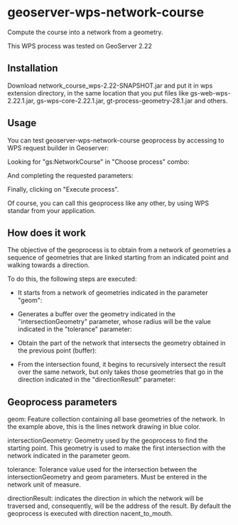 # geoserver-wps-network-course
Compute the course into a network from a geometry.

This WPS process was tested on GeoServer 2.22

## Installation
Download network_course_wps-2.22-SNAPSHOT.jar and put it in wps extension directory, in the same location that you put files like gs-web-wps-2.22.1.jar, gs-wps-core-2.22.1.jar, gt-process-geometry-28.1.jar and others.

## Usage
You can test geoserver-wps-network-course geoprocess by accessing to WPS request builder in Geoserver:

<IMAGEN>

Looking for "gs:NetworkCourse" in "Choose process" combo:

<IMAGEN>

And completing the requested parameters:

<IMAGEN>

Finally, clicking on "Execute process".

Of course, you can call this geoprocess like any other, by using WPS standar from your application.

## How does it work

The objective of the geoprocess is to obtain from a network of geometries a sequence of geometries that are linked starting from an indicated point and walking towards a direction.

To do this, the following steps are executed:

- It starts from a network of geometries indicated in the parameter "geom":

- Generates a buffer over the geometry indicated in the "intersectionGeometry" parameter, whose radius will be the value indicated in the "tolerance" parameter:

- Obtain the part of the network that intersects the geometry obtained in the previous point (buffer):

- From the intersection found, it begins to recursively intersect the result over the same network, but only takes those geometries that go in the direction indicated in the "directionResult" parameter:


## Geoprocess parameters
geom:  Feature collection containing all base geometries of the network. In the example above, this is the lines network drawing in blue color.

intersectionGeometry: Geometry used by the geoprocess to find the starting point. This geometry is used to make the first intersection with the network indicated in the parameter geom.

tolerance: Tolerance value used for the intersection between the intersectionGeometry and geom parameters. Must be entered in the network unit of measure.

directionResult: indicates the direction in which the network will be traversed and, consequently, will be the address of the result. By default the geoprocess is executed with direction nacent_to_mouth.

